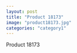 ```yaml
---
layout: post
title: "Product 18173"
image: "product18173.jpg"
categories: "category1"
---
```

Product 18173
